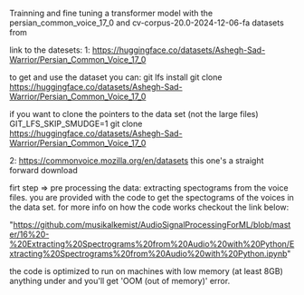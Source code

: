 Trainning and fine tuning a transformer model with the persian_common_voice_17_0 and cv-corpus-20.0-2024-12-06-fa datasets from 


link to the datesets:
1:
https://huggingface.co/datasets/Ashegh-Sad-Warrior/Persian_Common_Voice_17_0

to get and use the dataset you can:
git lfs install
git clone https://huggingface.co/datasets/Ashegh-Sad-Warrior/Persian_Common_Voice_17_0

if you want to clone the pointers to the data set (not the large files) 
GIT_LFS_SKIP_SMUDGE=1 git clone https://huggingface.co/datasets/Ashegh-Sad-Warrior/Persian_Common_Voice_17_0

2:
https://commonvoice.mozilla.org/en/datasets
this one's a straight forward download

firt step =>  pre processing the data:
extracting spectograms from the voice files.
you are provided with the code to get the spectograms of the voices in the data set. for more info on how the code works checkout the link below:

"https://github.com/musikalkemist/AudioSignalProcessingForML/blob/master/16%20-%20Extracting%20Spectrograms%20from%20Audio%20with%20Python/Extracting%20Spectrograms%20from%20Audio%20with%20Python.ipynb"

the code is optimized to run on machines with low memory (at least 8GB) anything under and you'll get 'OOM (out of memory)' error.